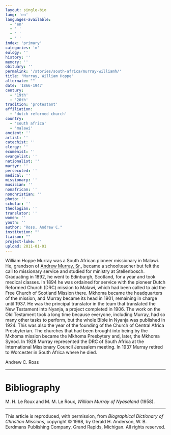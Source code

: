 ```yaml
---
layout: single-bio
lang: 'en'
languages-available:
  - 'en'
  - ' '
  - ' '
  - ' '
index: 'primary'
categories: 'm'
eulogy: ''
history: ''
memory: ''
obituary: ''
permalink: '/stories/south-africa/murray-williamh/'
title: "Murray, William Hoppe"
alternate: ""
date: '1866-1947'
century:
  - '19th'
  - '20th'
tradition: 'protestant'
affiliation:
  - 'dutch reformed church'
country:
  - 'south africa'
  - 'malawi'
ancient: ''
artist: ''
catechist: ''
clergy: ''
ecumenist: ''
evangelist: ''
nationalist: ''
martyr: ''
persecuted: ''
medical: ''
missionary: ''
musician: ''
nonafrican: ''
nonchristian: ''
photo: ''
scholar: ''
theologian: ''
translator: ''
women: ''
youth: ''
author: "Ross, Andrew C."
institution: ""
liaison: ""
project-luke: ''
upload: 2011-01-01
---
```




William Hoppe Murray was a South African pioneer missionary
in Malawi. He, grandson of [Andrew
Murray, Sr.](murray_andrew_sr.html), became a schoolteacher but felt the call
to missionary service and studied for ministry at Stellenbosch.
Graduating in 1892, he went to Edinburgh, Scotland, for a
year and took medical classes. In 1894 he was ordained for
service with the pioneer Dutch Reformed Church (DRC) mission
to Malawi, which had been called to aid the Free Church of
Scotland Mission there. Mkhoma became the headquarters of
the mission, and Murray became its head in 1901, remaining
in charge until 1937. He was the principal translator in the
team that translated the New Testament into Nyanja, a project
completed in 1906. The work on the Old Testament took a long
time because everyone, including Murray, had so many other
tasks to perform, but the whole Bible in Nyanja was published
in 1924. This was also the year of the founding of the Church
of Central Africa Presbyterian. The churches that had been
brought into being by the Mkhoma mission became the Mkhoma
Presbytery and, later, the Mkhoma Synod. In 1928 Murray represented
the DRC of South Africa at the International Missionary Council
Jerusalem meeting. In 1937 Murray retired to Worcester in
South Africa where he died.

Andrew C. Ross

---

# Bibliography

M. H. Le Roux and M. M. Le Roux, *William Murray of Nyasaland* (1958).

---

This article is reproduced, with permission, from *Biographical Dictionary of Christian Missions*, copyright © 1998, by Gerald H. Anderson, W. B. Eerdmans Publishing Company, Grand Rapids, Michigan. All rights reserved.
